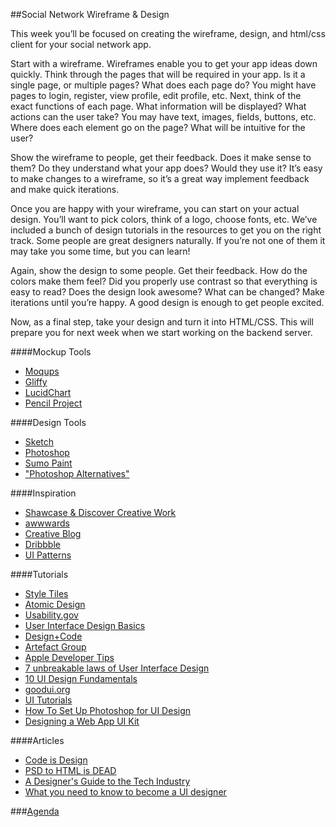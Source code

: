 ##Social Network Wireframe & Design

This week you’ll be focused on creating the wireframe, design, and html/css client for your social network app.

Start with a wireframe. Wireframes enable you to get your app ideas down quickly. Think through the pages that will be required in your app. Is it a single page, or multiple pages? What does each page do? You might have pages to login, register, view profile, edit profile, etc. Next, think of the exact functions of each page. What information will be displayed? What actions can the user take? You may have text, images, fields, buttons, etc. Where does each element go on the page? What will be intuitive for the user?

Show the wireframe to people, get their feedback. Does it make sense to them? Do they understand what your app does? Would they use it? It’s easy to make changes to a wireframe, so it’s a great way implement feedback and make quick iterations.

Once you are happy with your wireframe, you can start on your actual design. You’ll want to pick colors, think of a logo, choose fonts, etc. We’ve included a bunch of design tutorials in the resources to get you on the right track. Some people are great designers naturally. If you’re not one of them it may take you some time, but you can learn!

Again, show the design to some people. Get their feedback. How do the colors make them feel? Did you properly use contrast so that everything is easy to read? Does the design look awesome? What can be changed? Make iterations until you’re happy. A good design is enough to get people excited.

Now, as a final step, take your design and turn it into HTML/CSS. This will prepare you for next week when we start working on the backend server.




####Mockup Tools
- [Moqups](https://moqups.com/#!/)
- [Gliffy](https://www.gliffy.com/)
- [LucidChart](https://www.lucidchart.com/)
- [Pencil Project](http://pencil.evolus.vn/)

####Design Tools
- [Sketch](http://bohemiancoding.com/sketch/)
- [Photoshop](http://www.photoshop.com/)
- [Sumo Paint](https://chrome.google.com/webstore/detail/sumo-paint/dpgjihldbpodlmnjolekemlfbcajnmod?hl=en)
- ["Photoshop Alternatives"](http://www.creativebloq.com/photoshop/alternatives-1131641)

####Inspiration
- [Shawcase & Discover Creative Work](https://www.behance.net/search?field=132&content=projects&sort=appreciations&time=week)
- [awwwards](http://www.awwwards.com/)
- [Creative Blog](http://www.creativebloq.com/web-design/examples-ui-design-7133429)
- [Dribbble](https://dribbble.com/tags/ui)
- [UI Patterns](http://ui-patterns.com/)

####Tutorials
- [Style Tiles](http://styletil.es/)
- [Atomic Design](http://bradfrost.com/blog/post/atomic-web-design/)
- [Usability.gov](http://www.usability.gov/what-and-why/user-experience.html)
- [User Interface Design Basics](http://www.usability.gov/what-and-why/user-interface-design.html)
- [Design+Code](https://designcode.io/xcode)
- [Artefact Group](http://www.artefactgroup.com/wp-content/uploads/2014/02/Behavior-Change-Strategy-Cards-with-Dividers-Feb-2014.pdf)
- [Apple Developer Tips](https://developer.apple.com/design/tips/)
- [7 unbreakable laws of User Interface Design](http://99designs.com/designer-blog/2014/01/15/7-unbreakable-laws-of-user-interface-design/)
- [10 UI Design Fundamentals](http://blog.teamtreehouse.com/10-user-interface-design-fundamentals)
- [goodui.org](https://goodui.org/)
- [UI Tutorials](http://www.hongkiat.com/blog/photoshop-ui-tutorials/)
- [How To Set Up Photoshop for UI Design](http://davidmckinney.com/blog/2013/12/31/designing-iphone-apps-how-to-setup-photoshop)
- [Designing a Web App UI Kit](http://webdesign.tutsplus.com/tutorials/designing-a-web-app-ui-kit-in-adobe-photoshop--cms-21963)

####Articles
- [Code is Design](https://medium.com/@lhid/code-is-design-790d085cbd1)
- [PSD to HTML is DEAD](http://blog.teamtreehouse.com/psd-to-html-is-dead)
- [A Designer's Guide to the Tech Industry](http://www.fastcodesign.com/3032719/ui-ux-who-does-what-a-designers-guide-to-the-tech-industry)
- [What you need to know to become a UI designer](http://www.forbes.com/sites/quora/2013/12/23/what-do-i-need-to-know-to-become-a-ui-designer/)



###[Agenda](../../agenda/november/week-three.md)
